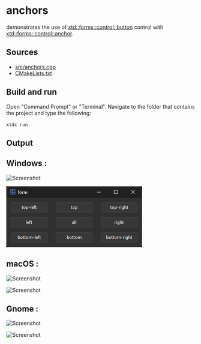 # anchors

demonstrates the use of [xtd::forms::control::button](https://gammasoft71.github.io/xtd/reference_guides/latest/classxtd_1_1forms_1_1button.html) control with [xtd::forms::control::anchor](https://gammasoft71.github.io/xtd/reference_guides/latest/classxtd_1_1forms_1_1tool__bar.html).

## Sources

* [src/anchors.cpp](src/anchors.cpp)
* [CMakeLists.txt](CMakeLists.txt)

## Build and run

Open "Command Prompt" or "Terminal". Navigate to the folder that contains the project and type the following:

```shell
xtdc run
```

## Output

## Windows :

![Screenshot](../../../../docs/pictures/examples/anchors_w.png)

![Screenshot](../../../../docs/pictures/examples/anchors_wd.png)

## macOS :

![Screenshot](../../../../docs/pictures/examples/anchors_m.png)

![Screenshot](../../../../docs/pictures/examples/anchors_md.png)

## Gnome :

![Screenshot](../../../../docs/pictures/examples/anchors_g.png)

![Screenshot](../../../../docs/pictures/examples/anchors_gd.png)
